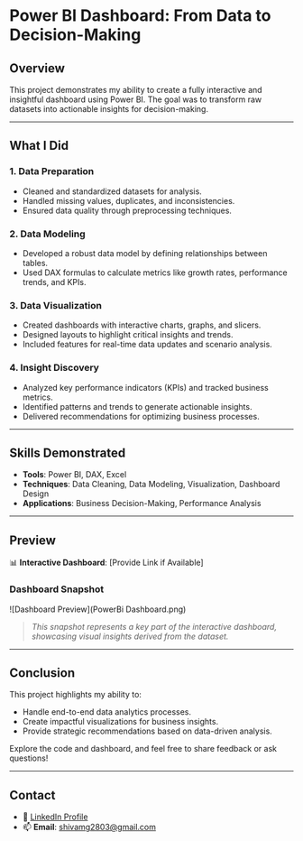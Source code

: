 # **Power BI Dashboard: From Data to Decision-Making**  

## **Overview**  
This project demonstrates my ability to create a fully interactive and insightful dashboard using Power BI. The goal was to transform raw datasets into actionable insights for decision-making.  

---

## **What I Did**  

### **1. Data Preparation**  
- Cleaned and standardized datasets for analysis.  
- Handled missing values, duplicates, and inconsistencies.  
- Ensured data quality through preprocessing techniques.  

### **2. Data Modeling**  
- Developed a robust data model by defining relationships between tables.  
- Used DAX formulas to calculate metrics like growth rates, performance trends, and KPIs.  

### **3. Data Visualization**  
- Created dashboards with interactive charts, graphs, and slicers.  
- Designed layouts to highlight critical insights and trends.  
- Included features for real-time data updates and scenario analysis.  

### **4. Insight Discovery**  
- Analyzed key performance indicators (KPIs) and tracked business metrics.  
- Identified patterns and trends to generate actionable insights.  
- Delivered recommendations for optimizing business processes.  

---

## **Skills Demonstrated**  
- **Tools**: Power BI, DAX, Excel  
- **Techniques**: Data Cleaning, Data Modeling, Visualization, Dashboard Design  
- **Applications**: Business Decision-Making, Performance Analysis  

---

## **Preview**  
📊 **Interactive Dashboard**: [Provide Link if Available]  

### **Dashboard Snapshot**  
![Dashboard Preview](PowerBi Dashboard.png)  

> *This snapshot represents a key part of the interactive dashboard, showcasing visual insights derived from the dataset.*

---

## **Conclusion**  
This project highlights my ability to:  
- Handle end-to-end data analytics processes.  
- Create impactful visualizations for business insights.  
- Provide strategic recommendations based on data-driven analysis.  

Explore the code and dashboard, and feel free to share feedback or ask questions!  

---

## **Contact**  
- 🔗 [LinkedIn Profile](https://linkedin.com/in/shivamguptaaaa)  
- 📫 **Email**: shivamg2803@gmail.com  
